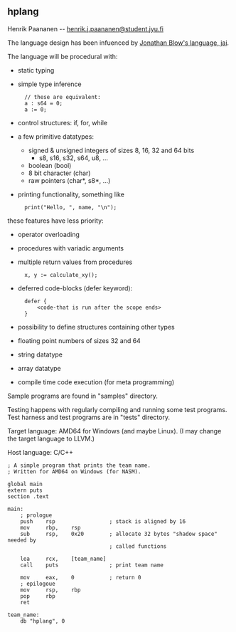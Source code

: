 hplang
------

Henrik Paananen -- henrik.j.paananen@student.jyu.fi

The language design has been infuenced by
[Jonathan Blow's language, jai](http://www.youtube.com/user/jblow888/videos).

The language will be procedural with:
- static typing
- simple type inference

        // these are equivalent:
        a : s64 = 0;
        a := 0;

- control structures: if, for, while
- a few primitive datatypes:
    - signed & unsigned integers of sizes 8, 16, 32 and 64 bits
        - s8, s16, s32, s64, u8, ...
    - boolean (bool)
    - 8 bit character (char)
    - raw pointers (char\*, s8\*, ...)
- printing functionality, something like

        print("Hello, ", name, "\n");

these features have less priority:
- operator overloading
- procedures with variadic arguments
- multiple return values from procedures

        x, y := calculate_xy();

- deferred code-blocks (defer keyword):

        defer {
            <code-that is run after the scope ends>
        }

- possibility to define structures containing other types
- floating point numbers of sizes 32 and 64
- string datatype
- array datatype
- compile time code execution (for meta programming)


Sample programs are found in "samples" directory.

Testing happens with regularly compiling and running some test programs.
Test harness and test programs are in "tests" directory.

Target language: AMD64 for Windows (and maybe Linux).
(I may change the target language to LLVM.)

Host language: C/C++


    ; A simple program that prints the team name.
    ; Written for AMD64 on Windows (for NASM).

    global main
    extern puts
    section .text

    main:
        ; prologue
        push    rsp                 ; stack is aligned by 16
        mov     rbp,    rsp
        sub     rsp,    0x20        ; allocate 32 bytes "shadow space" needed by
                                    ; called functions

        lea     rcx,    [team_name]
        call    puts                ; print team name

        mov     eax,    0           ; return 0
        ; epilogoue
        mov     rsp,    rbp
        pop     rbp
        ret

    team_name:
        db "hplang", 0

